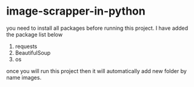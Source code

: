 # image-scrapper-in-python
you need to install all packages before running this project.
I have added the package list below 
  1. requests
  2. BeautifulSoup
  3. os

once you will run this project then it will automatically add new folder by name images.
